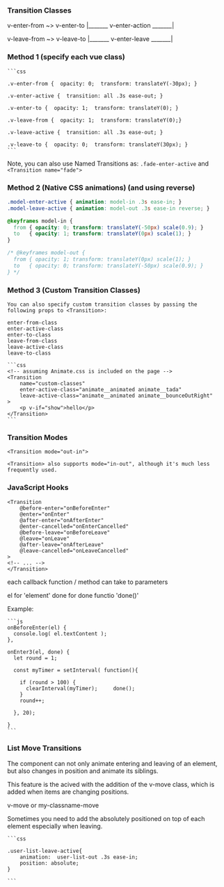 
### Transition Classes

v-enter-from    ~>    v-enter-to
|_______ v-enter-action _______|

v-leave-from    ~>    v-leave-to
|_______ v-enter-leave _______|


### Method 1 (specify each vue class)

    ```css 

    .v-enter-from {  opacity: 0;  transform: translateY(-30px); }

    .v-enter-active {  transition: all .3s ease-out; }

    .v-enter-to {  opacity: 1;  transform: translateY(0); }

    .v-leave-from {  opacity: 1;  transform: translateY(0);}

    .v-leave-active {  transition: all .3s ease-out; }

    .v-leave-to {  opacity: 0;  transform: translateY(30px); }
    ```

Note, you can also use Named Transitions as:
    `.fade-enter-active` and `<Transition name="fade">`



### Method 2 (Native CSS animations) (and using reverse)

```css
.model-enter-active { animation: model-in .3s ease-in; }
.model-leave-active { animation: model-out .3s ease-in reverse; } 

@keyframes model-in {
  from { opacity: 0; transform: translateY(-50px) scale(0.9); }
  to   { opacity: 1; transform: translateY(0px) scale(1); }
}

/* @keyframes model-out {
  from { opacity: 1; transform: translateY(0px) scale(1); }
  to   { opacity: 0; transform: translateY(-50px) scale(0.9); }
} */
```

### Method 3 (Custom Transition Classes)

    You can also specify custom transition classes by passing the following props to <Transition>:

    enter-from-class
    enter-active-class
    enter-to-class
    leave-from-class
    leave-active-class
    leave-to-class

    ```css
    <!-- assuming Animate.css is included on the page -->
    <Transition
        name="custom-classes"
        enter-active-class="animate__animated animate__tada"
        leave-active-class="animate__animated animate__bounceOutRight"
    >
        <p v-if="show">hello</p>
    </Transition>
    ```


### Transition Modes

    <Transition mode="out-in">

    <Transition> also supports mode="in-out", although it's much less frequently used.



### JavaScript Hooks

    <Transition
        @before-enter="onBeforeEnter"
        @enter="onEnter"
        @after-enter="onAfterEnter"
        @enter-cancelled="onEnterCancelled"
        @before-leave="onBeforeLeave"
        @leave="onLeave"
        @after-leave="onAfterLeave"
        @leave-cancelled="onLeaveCancelled"
    >
    <!-- ... -->
    </Transition>

each callback function / method can take to parameters

el      for 'element'
done    for done functio 'done()'

Example:

    ```js
    onBeforeEnter(el) {
      console.log( el.textContent );
    },

    onEnter3(el, done) {
      let round = 1;

      const myTimer = setInterval( function(){
        
        if (round > 100) {
          clearInterval(myTimer);     done();
        }
        round++;

      }, 20);  

    }
    ```


### List Move Transitions

The <transition-group> component can not only animate entering and
leaving of an element, but also changes in position and animate its
siblings. 

This feature is the acived with the addition of the v-move class, which
is added when items are changing positions. 

v-move   or   my-classname-move

Sometimes you need to add the absolutely positioned on top of each
element especially when leaving.

    ```css

    .user-list-leave-active{
        animation:  user-list-out .3s ease-in;
        position: absolute; 
    }

    ```